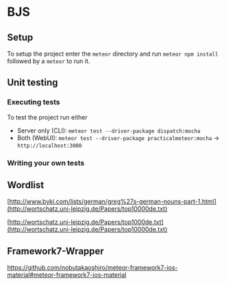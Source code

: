 # BJS

## Setup
To setup the project enter the `meteor` directory and run `meteor npm install` followed by a `meteor` to run it.


## Unit testing
### Executing tests
To test the project run either
* Server only (CLI):    `meteor test --driver-package dispatch:mocha`
* Both (WebUI):         `meteor test --driver-package practicalmeteor:mocha` -> `http://localhost:3000`

### Writing your own tests


## Wordlist
[http://www.byki.com/lists/german/greg%27s-german-nouns-part-1.html](http://wortschatz.uni-leipzig.de/Papers/top10000de.txt)

[http://wortschatz.uni-leipzig.de/Papers/top1000de.txt](http://wortschatz.uni-leipzig.de/Papers/top10000de.txt)

## Framework7-Wrapper

https://github.com/nobutakaoshiro/meteor-framework7-ios-material#meteor-framework7-ios-material